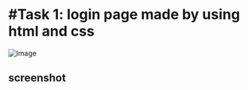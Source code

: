 # #Task 1: login page made by using html and css
![Image](https://github.com/user-attachments/assets/44a83adc-b816-4aa7-ac35-66b10e0ae144)
## screenshot
